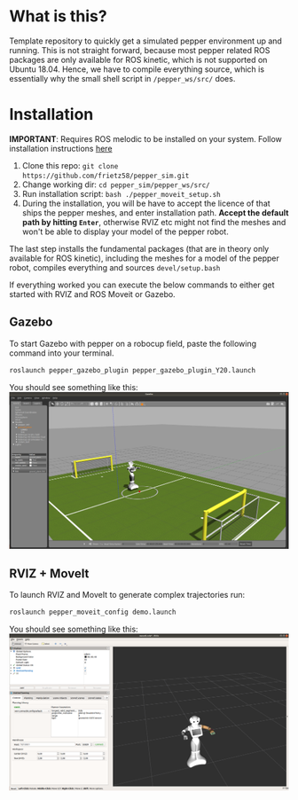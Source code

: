 # What is this?

Template repository to quickly get a simulated pepper environment up and running. This is not straight forward, because most pepper related ROS packages are only available for ROS kinetic, which is not supported on Ubuntu 18.04. Hence, we have to compile everything source, which is essentially why the small shell script in `/pepper_ws/src/` does.

# Installation
**IMPORTANT**: Requires ROS melodic to be installed on your system. Follow installation instructions <a href="http://wiki.ros.org/melodic/Installation/Ubuntu" target="_blank">here</a>

1. Clone this repo: `git clone https://github.com/frietz58/pepper_sim.git`
2. Change working dir: `cd pepper_sim/pepper_ws/src/`
3. Run installation script: `bash ./pepper_moveit_setup.sh`
4. During the installation, you will be have to accept the licence of that ships the pepper meshes, and enter installation path. **Accept the default path by hitting `Enter`**, otherwise RVIZ etc might not find the meshes and won't be able to display your model of the pepper robot.

The last step installs the fundamental packages (that are in theory only available for ROS kinetic), including the meshes for a model of the pepper robot, compiles everything and sources `devel/setup.bash` 

If everything worked you can execute the below commands to either get started with RVIZ and ROS Moveit or Gazebo.

## Gazebo
To start Gazebo with pepper on a robocup field, paste the following command into your terminal. 
```bash
roslaunch pepper_gazebo_plugin pepper_gazebo_plugin_Y20.launch
```
You should see something like this:
<img src="gazebo.png"></img>

## RVIZ + MoveIt
To launch RVIZ and MoveIt to generate complex trajectories run:
```bash
roslaunch pepper_moveit_config demo.launch
```
You should see something like this:
<img src="rviz.png"></img>

